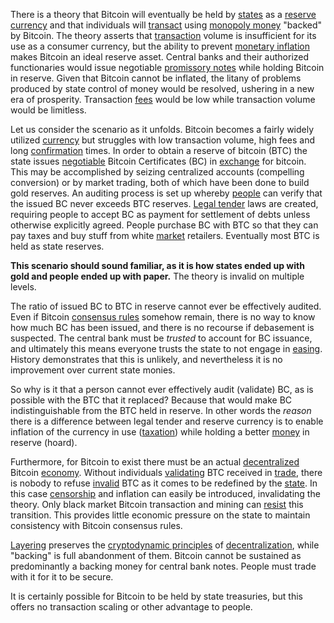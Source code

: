 There is a theory that Bitcoin will eventually be held by [states](Glossary#state) as a [reserve currency](Reservation-Principle) and that individuals will [transact](Glossary#exchange) using [monopoly money](Money-Taxonomy) "backed" by Bitcoin. The theory asserts that [transaction](Glossary#transaction) volume is insufficient for its use as a consumer currency, but the ability to prevent [monetary inflation](https://en.wikipedia.org/wiki/Monetary_inflation) makes Bitcoin an ideal reserve asset. Central banks and their authorized functionaries would issue negotiable [promissory notes](https://en.wikipedia.org/wiki/Promissory_note) while holding Bitcoin in reserve. Given that Bitcoin cannot be inflated, the litany of problems produced by state control of money would be resolved, ushering in a new era of prosperity. Transaction [fees](Glossary#fee) would be low while transaction volume would be limitless.

Let us consider the scenario as it unfolds. Bitcoin becomes a fairly widely utilized [currency](https://en.wikipedia.org/wiki/Currency) but struggles with low transaction volume, high fees and long [confirmation](Glossary#confirmation) times. In order to obtain a reserve of bitcoin (BTC) the state issues [negotiable](https://en.wikipedia.org/wiki/Negotiable_instrument) Bitcoin Certificates (BC) in [exchange](Glossary#exchange) for bitcoin. This may be accomplished by seizing centralized accounts (compelling conversion) or by market trading, both of which have been done to build gold reserves. An auditing process is set up whereby [people](Glossary#person) can verify that the issued BC never exceeds BTC reserves. [Legal tender](https://en.wikipedia.org/wiki/Legal_tender) laws are created, requiring people to accept BC as payment for settlement of debts unless otherwise explicitly agreed. People purchase BC with BTC so that they can pay taxes and buy stuff from white [market](Glossary#market) retailers. Eventually most BTC is held as state reserves.

**This scenario should sound familiar, as it is how states ended up with gold and people ended up with paper.** The theory is invalid on multiple levels.

The ratio of issued BC to BTC in reserve cannot ever be effectively audited. Even if Bitcoin [consensus rules](Glossary#consensus-rules) somehow remain, there is no way to know how much BC has been issued, and there is no recourse if debasement is suspected. The central bank must be *trusted* to account for BC issuance, and ultimately this means everyone trusts the state to not engage in [easing](https://en.wikipedia.org/wiki/Quantitative_easing). History demonstrates that this is unlikely, and nevertheless it is no improvement over current state monies.

So why is it that a person cannot ever effectively audit (validate) BC, as is possible with the BTC that it replaced? Because that would make BC indistinguishable from the BTC held in reserve. In other words the *reason* there is a difference between legal tender and reserve currency is to enable inflation of the currency in use ([taxation](https://en.wikipedia.org/wiki/Seigniorage)) while holding a better [money](https://en.wikipedia.org/wiki/Gresham%27s_law) in reserve (hoard).

Furthermore, for Bitcoin to exist there must be an actual [decentralized](Glossary#centralization) Bitcoin [economy](Glossary#economy). Without individuals [validating](Glossary#validation) BTC received in [trade](Glossary#trade), there is nobody to refuse [invalid](Glossary#validity) BTC as it comes to be redefined by the [state](Fedcoin-Objectives). In this case [censorship](Censorship-Resistance-Property) and inflation can easily be introduced, invalidating the theory. Only black market Bitcoin transaction and mining can [resist](Axiom-of-Resistance) this transition. This provides little economic pressure on the state to maintain consistency with Bitcoin consensus rules.

[Layering](Glossary#layering) preserves the [cryptodynamic principles](Cryptodynamic-Principles) of [decentralization](Glossary#decentralization), while "backing" is full abandonment of them. Bitcoin cannot be sustained as predominantly a backing money for central bank notes. People must trade with it for it to be secure. 

It is certainly possible for Bitcoin to be held by state treasuries, but this offers no transaction scaling or other advantage to people.
